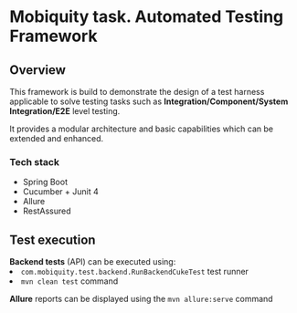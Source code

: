 <h1>Mobiquity task. Automated Testing Framework</h1>
<h2>Overview</h2>
<p>This framework is build to demonstrate the design of a test harness applicable to 
solve testing tasks such as <b>Integration/Component/System Integration/E2E</b> level 
testing.</p>
<p>It provides a modular architecture and basic capabilities which can be extended and 
enhanced.</p>
<h3>Tech stack</h3>
<ul>
    <li>Spring Boot</li>
    <li>Cucumber + Junit 4</li>
    <li>Allure</li>
    <li>RestAssured</li>
</ul>
<h2>Test execution</h2>
<b>Backend tests</b> (API) can be executed using:
<li><code>com.mobiquity.test.backend.RunBackendCukeTest</code> test runner</li>
<li><code>mvn clean test</code> command</li>
<p><b>Allure</b> reports can be displayed using the <code>mvn allure:serve</code> command</p>